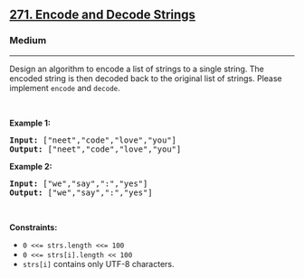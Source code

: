 <h2><a href="https://leetcode.com/problems/encode-and-decode-strings">271. Encode and Decode Strings</a></h2><h3>Medium</h3><hr><p>Design an algorithm to encode a list of strings to a single string. The encoded string is then decoded back to the original list of strings. Please implement <code>encode</code> and <code>decode</code>.</p>

<p>&nbsp;</p>
<p><strong class="example">Example 1:</strong></p>

<pre>
<strong>Input:</strong> ["neet","code","love","you"]
<strong>Output:</strong> ["neet","code","love","you"]
</pre>

<p><strong class="example">Example 2:</strong></p>

<pre>
<strong>Input:</strong> ["we","say",":","yes"]
<strong>Output:</strong> ["we","say",":","yes"]
</pre>

<p>&nbsp;</p>
<p><strong>Constraints:</strong></p>

<ul>
	<li><code>0 &lt;<= strs.length &lt;<= 100</code></li>
	<li><code>0 &lt;<= strs[i].length &lt;< 100</code></li>
	<li><code>strs[i]</code> contains only UTF-8 characters.</li>
</ul>

<p>&nbsp;</p>

